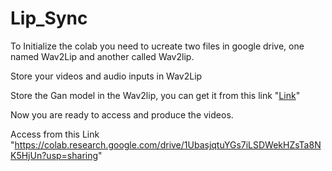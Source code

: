 # Lip_Sync

To Initialize the colab you need to ucreate two files in google drive, one named Wav2Lip and another called Wav2lip.

Store your videos and audio inputs in Wav2Lip

Store the Gan model in the Wav2lip, you can get it from this link "[Link](https://iiitaphyd-my.sharepoint.com/:u:/g/personal/radrabha_m_research_iiit_ac_in/EdjI7bZlgApMqsVoEUUXpLsBxqXbn5z8VTmoxp55YNDcIA?e=n9ljGW)"

Now you are ready to access and produce the videos.

Access from this Link "https://colab.research.google.com/drive/1UbasjqtuYGs7iLSDWekHZsTa8NK5HjUn?usp=sharing" 

